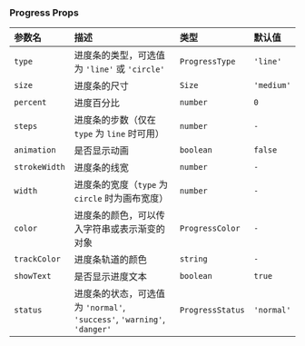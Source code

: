 ### Progress Props

| 参数名 | 描述 | 类型 | 默认值 |
| :--- | :--- | :--- | :--- |
| `type` | 进度条的类型，可选值为 `'line'` 或 `'circle'` | `ProgressType` | `'line'` |
| `size` | 进度条的尺寸 | `Size` | `'medium'` |
| `percent` | 进度百分比 | `number` | `0` |
| `steps` | 进度条的步数（仅在 `type` 为 `line` 时可用） | `number` | `-` |
| `animation` | 是否显示动画 | `boolean` | `false` |
| `strokeWidth` | 进度条的线宽 | `number` | `-` |
| `width` | 进度条的宽度（`type` 为 `circle` 时为画布宽度） | `number` | `-` |
| `color` | 进度条的颜色，可以传入字符串或表示渐变的对象 | `ProgressColor` | `-` |
| `trackColor` | 进度条轨道的颜色 | `string` | `-` |
| `showText` | 是否显示进度文本 | `boolean` | `true` |
| `status` | 进度条的状态，可选值为 `'normal'`, `'success'`, `'warning'`, `'danger'` | `ProgressStatus` | `'normal'` |